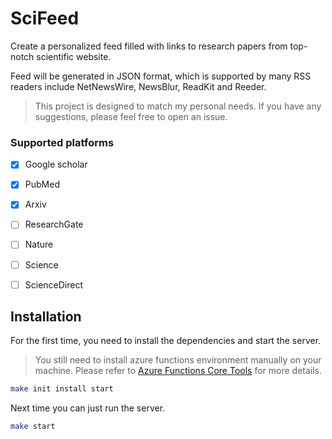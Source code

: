 # SciFeed
Create a personalized feed filled with links to research papers from top-notch scientific website.

Feed will be generated in JSON format, which is supported by many RSS readers include NetNewsWire, NewsBlur, ReadKit and Reeder.

> This project is designed to match my personal needs. If you have any suggestions, please feel free to open an issue.

### Supported platforms

- [x] Google scholar
- [x] PubMed
- [x] Arxiv
- [ ] ResearchGate
- [ ] Nature
- [ ] Science
- [ ] ScienceDirect


## Installation

For the first time, you need to install the dependencies and start the server.

> You still need to install azure functions environment manually  on your machine. Please refer to 
> [Azure Functions Core Tools](https://docs.microsoft.com/en-us/azure/azure-functions/functions-run-local?tabs=macos%2Ccsharp%2Cbash#v2) for more details.

```bash
make init install start
```

Next time you can just run the server.

```bash
make start
```

